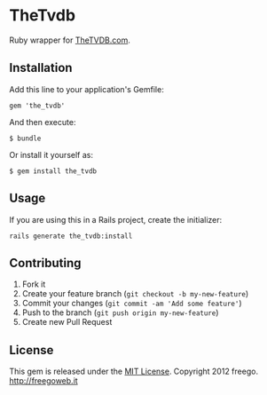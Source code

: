 # TheTvdb

Ruby wrapper for [TheTVDB.com](http://thetvdb.com/).

## Installation

Add this line to your application's Gemfile:

    gem 'the_tvdb'

And then execute:

    $ bundle

Or install it yourself as:

    $ gem install the_tvdb

## Usage

If you are using this in a Rails project, create the initializer:

    rails generate the_tvdb:install

## Contributing

1. Fork it
2. Create your feature branch (`git checkout -b my-new-feature`)
3. Commit your changes (`git commit -am 'Add some feature'`)
4. Push to the branch (`git push origin my-new-feature`)
5. Create new Pull Request

## License

This gem is released under the [MIT License](http://www.opensource.org/licenses/MIT). Copyright 2012 freego. http://freegoweb.it